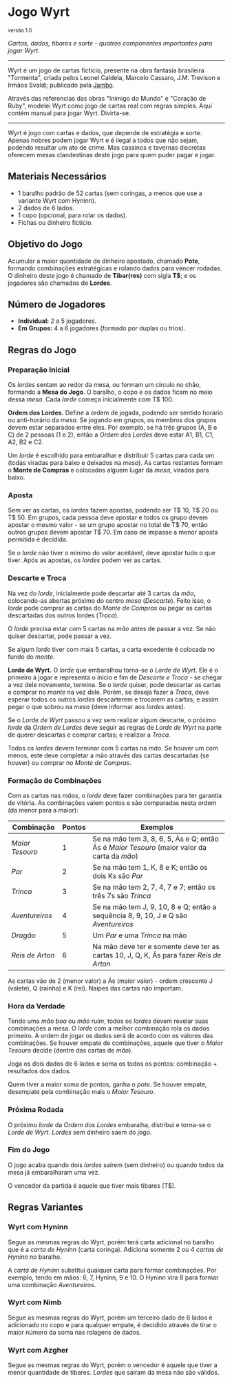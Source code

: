 # Jogo Wyrt

<sub>versão 1.0</sub>

*Cartas, dados, tibares e sorte - quatros componentes importantes para jogar Wyrt.*


---

Wyrt é um jogo de cartas fictício, presente na obra fantasia brasileira "Tormenta", criada pelos Leonel Caldela,  Marcelo Cassaro, J.M. Trevison e Irmãos Svaldi; publicado pela [Jambo](https://jamboeditora.com.br/categoria/rpg/tormenta20-rpg/). 

Através das referencias das obras "Inimigo do Mundo" e "Coração de Ruby", modelei Wyrt como jogo de cartas real com regras simples. Aqui contém manual para jogar Wyrt. Divirta-se.

---

Wyrt é jogo com cartas e dados, que depende de estratégia e sorte. Apenas nobres podem jogar Wyrt e é ilegal a todos que não sejam, podendo resultar um ato de crime. Mas cassinos e tavernas discretas oferecem mesas clandestinas deste jogo para quem puder pagar e jogar.

## Materiais Necessários

- 1 baralho padrão de 52 cartas (sem coringas, a menos que use a variante Wyrt com Hyninn).
- 2 dados de 6 lados.
- 1 copo (opcional, para rolar os dados).
- Fichas ou dinheiro fictício.

## Objetivo do Jogo

Acumular a maior quantidade de dinheiro apostado, chamado **Pote**, formando combinações estratégicas e rolando dados para vencer rodadas. O dinheiro deste jogo é chamado de **Tibar(res)** com sigla **T\$**; e os jogadores são chamados de **Lordes**.

## Número de Jogadores

- **Individual:** 2 a 5 jogadores.
- **Em Grupos:** 4 a 6 jogadores (formado por duplas ou trios).

## Regras do Jogo

### Preparação Inicial

Os *lordes* sentam ao redor da mesa, ou formam um círculo no chão, formando a **Mesa do Jogo**. O baralho, o copo e os dados ficam no meio dessa *mesa*. Cada *lorde* começa inicialmente com T$ 100.

**Ordem dos Lordes.** Define a ordem de jogada, podendo ser sentido horário ou anti-horário da *mesa*. Se jogando em grupos, os membros dos grupos devem estar separados entre eles. Por exemplo, se há três grupos (A, B e C) de 2 pessoas (1 e 2), então a *Ordem dos Lordes* deve estar A1, B1, C1, A2, B2 e C2.

Um *lorde* é escolhido para embaralhar e distribuir 5 cartas para cada um (todas viradas para baixo e deixados na *mesa*). As cartas restantes formam o **Monte de Compras** e colocados alguem lugar da *mesa*, virados para baixo.

### Aposta

Sem ver as cartas, os *lordes* fazem apostas, podendo ser T\$ 10, T\$ 20 ou T\$ 50. Em grupos, cada pessoa deve apostar e todos os grupo devem apostar o mesmo valor - se um grupo apostar no total de T\$ 70, então outros grupos devem apostar T\$ 70. Em caso de impasse a menor aposta permitida é decidida. 

Se o *lorde* não tiver o mínimo do valor aceitável, deve apostar tudo o que tiver. Após as apostas, os *lordes* podem ver as cartas.

### Descarte e Troca

Na vez do *lorde*, inicialmente pode descartar até 3 cartas da *mão*, colocando-as abertas próximo do centro *mesa* (*Descarte*). Feito isso, o *lorde* pode comprar as cartas do *Monte de Compras* ou pegar as cartas descartadas dos outros lordes (*Troca*). 

O *lorde* precisa estar com 5 cartas na *mão* antes de passar a vez. Se não quiser descartar, pode passar a vez.

Se algum *lorde* tiver com mais 5 cartas, a carta excedente é colocada no fundo do *monte*.

**Lorde de Wyrt.** O *lorde* que embaralhou torna-se o *Lorde de Wyrt*. Ele é o primeiro a jogar e representa o ínicio e fim de *Descarte e Troca* - se chegar a vez dele novamente, termina. Se o *lorde* quiser, pode descartar as cartas e comprar no *monte* na vez dele. Porém, se deseja fazer a *Troca*, deve esperar todos os outros *lordes* descarterem e trocarem as cartas; e assim pegar o que sobrou na *mesa* (deve informar aos *lordes* antes).

Se o *Lorde de Wyrt* passou a vez sem realizar algum descarte, o próximo *lorde* da *Ordem de Lordes* deve seguir as regras de *Lorde de Wyrt* na parte de querer descartas e comprar cartas; e realizar a *Troca*.

Todos os *lordes* devem terminar com 5 cartas na *mão*. Se houver um com menos, este deve completar a mão através das cartas descartadas (se houver) ou comprar no *Monte de Compras*.

### Formação de Combinações

Com as cartas nas *mãos*, o *lorde* deve fazer combinações para ter garantia de vitória. As combinações valem pontos e são comparadas nesta ordem (da menor para a maior):

| Combinação | Pontos | Exemplos |
| --- | --- | --- |
| *Maior Tesouro* | 1 | Se na mão tem 3, 8, 6, 5, Ás e Q; então Ás é *Maior Tesouro* (maior valor da carta da *mão*) |
| *Par* | 2 | Se na mão tem 1, K, 8 e K; então os dois Ks são *Par* |
| *Trinca* | 3 | Se na mão tem 2, 7, 4, 7 e 7; então os três 7s são *Trinca* |
| *Aventureiros* | 4 | Se na mão tem J, 9, 10, 8 e Q; então a sequência 8, 9, 10, J e Q são *Aventureiros* |
| *Dragão* | 5 | Um *Par* e uma *Trinca* na mão |
| *Reis de Arton* | 6 | Na mão deve ter e somente deve ter as cartas 10, J, Q, K, Ás para fazer *Reis de Arton* |

As cartas vão de 2 (menor valor) a Ás (maior valor) - ordem crescente J (valete), Q (rainha) e K (rei). Naipes das cartas não importam.

### Hora da Verdade

Tendo uma *mão boa* ou *mão ruim*, todos os *lordes* devem revelar suas combinações a mesa. O *lorde* com a melhor combinação rola os dados primeiro. A ordem de jogar os dados será de acordo com os valores das combinações. Se houver empate de combinações, aquele que tiver o *Maior Tesouro* decide (dentre das cartas de *mão*).

Joga os dois dados de 6 lados e soma os todos os pontos: combinação + resultados dos dados.

Quem tiver a maior soma de pontos, ganha o *pote*. Se houver empate, desempate pela combinação mais o *Maior Tesouro*.

### Próxima Rodada

O próximo *lorde* da *Ordem dos Lordes* embaralha, distribui e torna-se o *Lorde de Wyrt*. *Lordes* sem dinheiro saem do jogo.

### Fim do Jogo

O jogo acaba quando dois *lordes* saírem (sem dinheiro) ou quando todos da mesa já embaralharam uma vez.

O vencedor da partida é aquele que tiver mais tibares (T$).

## Regras Variantes

### Wyrt com Hyninn

Segue as mesmas regras do Wyrt, porém terá carta adicional no baralho que é a *carta de Hyninn* (carta coringa). Adiciona somente 2 ou 4 *cartas de Hyninn* no baralho.

A *carta de Hyninn* substitui qualquer carta para formar combinações. Por exemplo, tendo em mãos: 6, 7, Hyninn, 9 e 10. O Hyninn vira 8 para formar uma combinação *Aventureiros*.

### Wyrt com Nimb

Segue as mesmas regras do Wyrt, porém um terceiro dado de 6 lados é adicionado no copo e para qualquer empate, é decidido através de tirar o maior número da soma nas rolagens de dados.

### Wyrt com Azgher

Segue as mesmas regras do Wyrt, porém o vencedor é aquele que tiver a menor quantidade de tibares. *Lordes* que sairam da mesa não são válidos.
